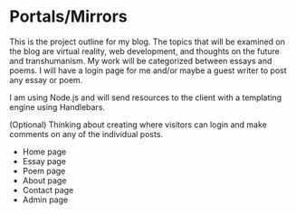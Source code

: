 # Portals/Mirrors

This is the project outline for my blog. The topics that will be examined on the blog are virtual reality, web development,
and thoughts on the future and transhumanism. My work will be categorized between essays and poems.
I will have a login page for me and/or maybe a guest writer to post any essay or poem.

I am using Node.js and will send resources to the client with a templating engine using Handlebars.

(Optional)
Thinking about creating where visitors can login and make comments on any of the individual posts.

* Home page
* Essay page
* Poem page
* About page
* Contact page
* Admin page

